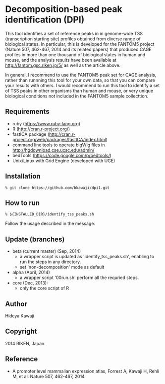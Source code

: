 Decomposition-based peak identification (DPI)
=============================================

This tool identifies a set of reference peaks in in genome-wide TSS (transcription
starting site) profiles obtained from diverse range of biological states. In
particular, this is developed for the FANTOM5 project (Nature 507, 462-467, 2014
and its related papers) that produced CAGE profiles in more than one thousand of
biological states in human and mouse, and the analysis results have been
available at http://fantom.gsc.riken.jp/5/ as well as the article above.

In general, I recommend to use the FANTOM5 peak set for CAGE analysis, rather
than runnning this tool for your own data, so that you can compare your results
with others. I would recommend to run this tool to identify a set of TSS peaks in
other organisms than human and mouse, or very unique biological conditions not
included in the FANTOM5 sample collecttion.


Requirements 
------------

  - ruby (https://www.ruby-lang.org)
  - R (http://cran.r-project.org/)
  - fastICA package (http://cran.r-project.org/web/packages/fastICA/index.html)
  - command line tools to operate bigWig files in http://hgdownload.cse.ucsc.edu/admin/
  - bedTools (https://code.google.com/p/bedtools/)
  - Unix/Linux with Grid Engine (developed with UGE)

Installation
------------

    % git clone https://github.com/hkawaji/dpi1.git

How to run
-----------

    % ${INSTALLED_DIR}/identify_tss_peaks.sh

Follow the usage described in the message.


Update (branches)
-----------------
* beta (current master) (Sep, 2014)
  - a wrapper script is updated as 'identify_tss_peaks.sh',
    enabling to run the steps in any directory.
  - set 'non-decomposition' mode as default
* alpha (April, 2014)
  - a wrapper script '00run.sh' perform all the requried steps.
* core (Dec, 2013):
  - only the core script of R


Author
------
Hideya Kawaji


Copyright
---------
2014 RIKEN, Japan. 


Reference
---------
* A promoter level mammalian expression atlas, Forrest A, Kawaji H, Rehli M, et al. Nature 507, 462-467, 2014



